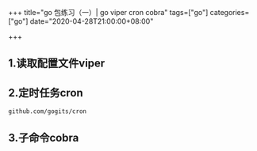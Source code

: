+++
title="go 包练习（一）| go viper cron cobra"
tags=["go"]
categories=["go"]
date="2020-04-28T21:00:00+08:00"

+++
## 1.读取配置文件viper


## 2.定时任务cron
```
github.com/gogits/cron
```

## 3.子命令cobra